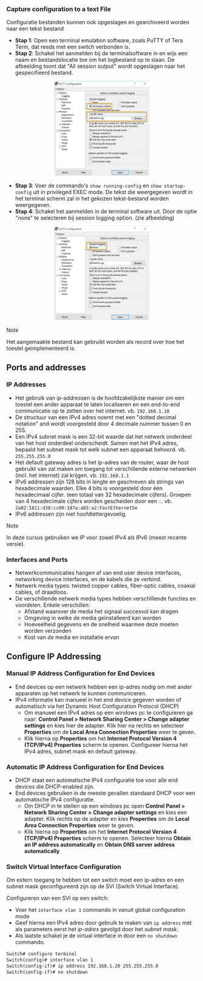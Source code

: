 ### Capture configuration to a text File

Configuratie bestanden kunnen ook opgeslagen en gearchiveerd worden naar een tekst bestand

- **Stap 1**: Open een terminal emulation software, zoals PuTTY of Tera Term, dat reeds met een switch verbonden is.
- **Stap 2**: Schakel het aanmelden bij de terminalsoftware in en wijs een naam en bestandslocatie toe om het logbestand op te slaan. De afbeelding toont dat "All session output" wordt opgeslagen naar het gespecifieerd bestand.

<p align="center">
    <img src="src/putty1.png" alt="putty configuratie" width="50%">
</p>


- **Stap 3**: Voer de commando's `show running-config` en `show startup-config` uit in privileged EXEC mode. De tekst die weergegeven wordt in het terminal scherm zal in het gekozen tekst-bestand worden weergegeven.
- **Stap 4**: Schakel het aanmelden in de terminal software uit. Door de optie "none" te selecteren bij session logging option. (zie afbeelding)

<p align='center'><img src='src/putty2.png' alt='Disabled loggin in through software' width='50%'></p>


>[!NOTE]
>Het aangemaakte bestand kan gebruikt worden als record over hoe het toestel geimplementeerd is.

## Ports and addresses

### IP Addresses

- Het gebruik van ip-addressen is de hoofdzakelijkste manier om een toestel een ander apparaat te laten localiseren en een end-to-end communicatie op te zetten over het internet. vb. `192.168.1.10`
- De structuur van een IPv4 adres noemt met een "dotted decimal notation" and wordt voorgesteld door 4 decimale nummer tussen 0 en 255.
- Een IPv4 subnet mask is een 32-bit waarde dat het netwerk onderdeel van het host onderdeel onderscheidt. Samen met het IPv4 adres, bepaald het subnet mask tot welk subnet een apparaat behoord. vb. `255.255.255.0`
- Het default gateway adres is het ip-adres van de router, waar de host gebruikt van zal maken om toegang tot verschillende externe netwerken (incl. het internet) zal krijgen. vb. `192.168.1.1`
- IPv6 addressen zijn 128 bits in lengte en geschreven als strings van hexadecimale waarden. Elke 4 bits is voorgesteld door één hexadecimaal cijfer. (een totaal van 32 hexadecimale cijfers). Groepen van 4 hexadecimale cijfers worden gescheiden door een `:`. vb. `2a02:1811:d38:cc00:187a:ab5:a2:FastEthernet5e`
- IPv6 addressen zijn niet hoofdlettergevoelig.

>[!NOTE]
> In deze cursus gebruiken we IP voor zowel IPv4 als IPv6 (meest recente versie).

### Interfaces and Ports

- Netwerkcommunicaties hangen af van end user device interfaces, networking device interfaces, en de kabels die ze verbind.
- Netwerk media types: twisted copper cables, fiber-optic cables, coaxial cables, of draadloos.
- De verschillende netwerk media types hebben verschillende functies en voordelen. Enkele verschillen:
    - Afstand waarover de media het signaal succesvol kan dragen
    - Omgeving in welke de media geïnstalleerd kan worden
    - Hoeveelheid gegevens en de snelheid waarmee deze moeten worden verzonden
    - Kost van de media en installatie ervan

## Configure IP Addressing

### Manual IP Address Configuration for End Devices

- End devices op een netwerk hebben een ip-adres nodig om met ander apparaten op het netwerk te kunnen communiceren.
- IPv4 informatie kan manueel in het end device gegeven worden of automatisch via het Dynamic Host Configuration Protocol (DHCP)
    - Om manueel een IPv4 adres op een windows pc te configureren ga naar: **Control Panel > Network Sharing Center > Change adapter settings** en kies hier de adapter. Klik hier na rechts en selecteer **Properties** om de **Local Area Connection Properties** weer te geven.
    - Klik hierna op **Properties** om het **Internet Protocol Version 4 (TCP/IPv4) Properties** scherm te openen. Configureer hierna het IPv4 adres, subnet mask en default gateway.

### Automatic IP Address Configuration for End Devices

- DHCP staat een automatische IPv4 configuratie toe voor alle end devices die DHCP-enabled zijn.
- End devices gebruiken in de meeste gevallen standaard DHCP voor een automatische IPv4 configuratie.
    - Om DHCP in te stellen op een windows pc open **Control Panel > Network Sharing Center > Change adapter settings** en kies een adapter. Klik rechts op de adapter en kies **Properties** om de **Local Area Connection Properties** weer te geven.
    - Klik hierna op **Properties** om het **Internet Protocol Version 4 (TCP/IPv4) Properties** scherm te openen. Selecteer hierna **Obtain an IP address automatically** en **Obtain DNS server address automatically**

### Switch Virtual Interface Configuration

Om extern toegang te hebben tot een switch moet een ip-adres en een subnet mask geconfigureerd zijn op de SVI (Switch Virtual Interface).

Configureren van een SVI op een switch:
- Voer het `interface vlan 1` commando in vanuit global configuration mode
- Geef hierna een IPv4 adres door gebruik te maken van `ip address` met als parameters eerst het _ip-adres_ gevolgd door het _subnet mask_.
- Als laatste schakel je de virtual interface in door een `no shutdown` commando.

```shell
Switch# configure terminal
Switch(config)# interface vlan 1
Switch(config-if)# ip address 192.168.1.20 255.255.255.0
Switch(config-if)# no shutdown
```